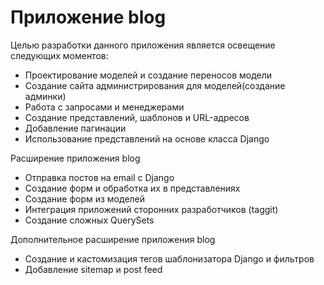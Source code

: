 # Приложение blog

Целью разработки данного приложения является освещение следующих моментов:

* Проектирование моделей и создание переносов модели
* Создание сайта администрирования для моделей(создание админки)
* Работа с запросами и менеджерами
* Создание представлений, шаблонов и URL-адресов
* Добавление пагинации
* Использование представлений на основе класса Django

Расширение приложения blog
* Отправка постов на email с Django
* Создание форм и обработка их в представлениях
* Создание форм из моделей
* Интеграция приложений сторонних разработчиков (taggit)
* Создание сложных QuerySets

Дополнительное расширение приложения blog
* Создание и кастомизация тегов шаблонизатора Django и фильтров
* Добавление sitemap и post feed
